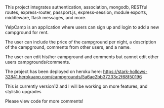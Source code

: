 This project integrates authentication, association, mongodb, RESTful routes, express-router, passport.js, 
express-session, module exports, middleware, flash messages, and more.

YelpCamp is an application where users can sign up and login to add a new campground for rent.

The user can include the price of the campground per night, a description of the campground, comments from other users, and a name.

The user can edit his/her campground and comments but cannot edit other users campgrounds/comments.

The project has been deployed on heroku here: https://stark-hollows-32841.herokuapp.com/campgrounds/5a6ae2bb37233c2f68f50196

This is currently version12 and I will be working on more features, and stylistic upgrades

Please view code for more comments!
